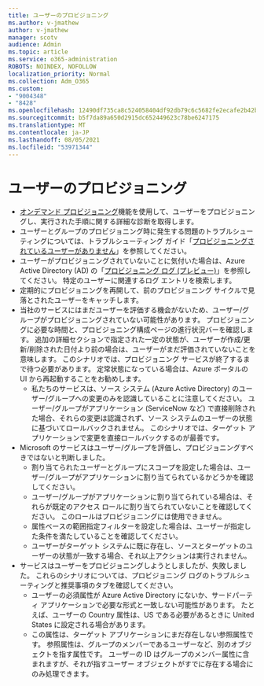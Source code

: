 ```yaml
---
title: ユーザーのプロビジョニング
ms.author: v-jmathew
author: v-jmathew
manager: scotv
audience: Admin
ms.topic: article
ms.service: o365-administration
ROBOTS: NOINDEX, NOFOLLOW
localization_priority: Normal
ms.collection: Adm_O365
ms.custom:
- "9004348"
- "8428"
ms.openlocfilehash: 12490df735ca8c524058404df92db79c6c5682fe2ecafe2b42baed70fa3ab142
ms.sourcegitcommit: b5f7da89a650d2915dc652449623c78be6247175
ms.translationtype: MT
ms.contentlocale: ja-JP
ms.lasthandoff: 08/05/2021
ms.locfileid: "53971344"
---
```

# <a name="user-provisioning"></a>ユーザーのプロビジョニング

- [オンデマンド プロビジョニング](https://docs.microsoft.com/azure/active-directory/app-provisioning/provision-on-demand)機能を使用して、ユーザーをプロビジョニングし、実行された手順に関する詳細な診断を取得します。
- ユーザーとグループのプロビジョニング時に発生する問題のトラブルシューティングについては、トラブルシューティング ガイド「[プロビジョニングされているユーザーがありません](https://docs.microsoft.com/azure/active-directory/app-provisioning/application-provisioning-config-problem-no-users-provisioned)」を参照してください。
- ユーザーがプロビジョニングされていないことに気付いた場合は、Azure Active Directory (AD) の「[プロビジョニング ログ (プレビュー)](https://docs.microsoft.com/azure/active-directory/reports-monitoring/concept-provisioning-logs)」を参照してください。 特定のユーザーに関連するログ エントリを検索します。
- 定期的にプロビジョニングを再開して、前のプロビジョニング サイクルで見落とされたユーザーをキャッチします。
- 当社のサービスにはまだユーザーを評価する機会がないため、ユーザー/グループがプロビジョニングされていない可能性があります。 プロビジョニングに必要な時間と、プロビジョニング構成ページの進行状況バーを確認します。 追加の詳細セクションで指定された一定の状態が、ユーザーが作成/更新/削除された日付より前の場合は、ユーザーがまだ評価されていないことを意味します。 このシナリオでは、プロビジョニング サービスが終了するまで待つ必要があります。 定常状態になっている場合は、Azure ポータルの UI から再起動することをお勧めします。
  - 私たちのサービスは、ソース システム (Azure Active Directory) のユーザー/グループへの変更のみを認識していることに注意してください。 ユーザー/グループがアプリケーション (ServiceNow など) で直接削除された場合、それらの変更は認識されず、ソース システムのユーザーの状態に基づいてロールバックされません。 このシナリオでは、ターゲット アプリケーションで変更を直接ロールバックするのが最善です。
- Microsoft のサービスはユーザー/グループを評価し、プロビジョニングすべきではないと判断しました。
  - 割り当てられたユーザーとグループにスコープを設定した場合は、ユーザー/グループがアプリケーションに割り当てられているかどうかを確認してください。
  - ユーザー/グループがアプリケーションに割り当てられている場合は、それらが既定のアクセス ロールに割り当てられていないことを確認してください。 このロールはプロビジョニングには使用できません。
  - 属性ベースの範囲指定フィルターを設定した場合は、ユーザーが指定した条件を満たしていることを確認してください。
  - ユーザーがターゲット システムに既に存在し、ソースとターゲットのユーザーの状態が一致する場合、それ以上アクションは実行されません。
- サービスはユーザーをプロビジョニングしようとしましたが、失敗しました。 これらのシナリオについては、プロビジョニング ログのトラブルシューティングと推奨事項のタブを確認してください。
  - ユーザーの必須属性が Azure Active Directory にないか、サードパーティ アプリケーションで必要な形式と一致しない可能性があります。 たとえば、ユーザーの Country 属性は、US である必要があるときに United States に設定される場合があります。
  - この属性は、ターゲット アプリケーションにまだ存在しない参照属性です。 参照属性は、グループのメンバーであるユーザーなど、別のオブジェクトを指す属性です。 ユーザーの ID はグループのメンバー属性に含まれますが、それが指すユーザー オブジェクトがすでに存在する場合にのみ処理できます。
